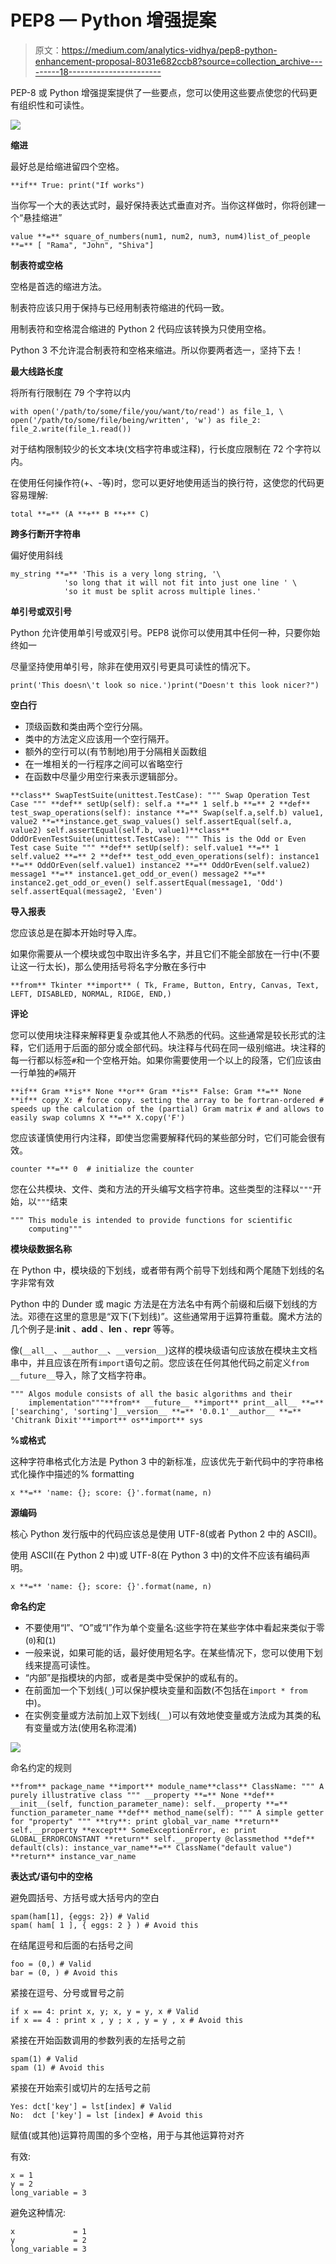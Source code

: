 # PEP8 — Python 增强提案

> 原文：<https://medium.com/analytics-vidhya/pep8-python-enhancement-proposal-8031e682ccb8?source=collection_archive---------18----------------------->

PEP-8 或 Python 增强提案提供了一些要点，您可以使用这些要点使您的代码更有组织性和可读性。

![](img/e95027d40c47e8f569404acccb19a33b.png)

**缩进**

最好总是给缩进留四个空格。

```
**if** True: print("If works")
```

当你写一个大的表达式时，最好保持表达式垂直对齐。当你这样做时，你将创建一个“悬挂缩进”

```
value **=** square_of_numbers(num1, num2, num3, num4)list_of_people **=** [ "Rama", "John", "Shiva"]
```

**制表符或空格**

空格是首选的缩进方法。

制表符应该只用于保持与已经用制表符缩进的代码一致。

用制表符和空格混合缩进的 Python 2 代码应该转换为只使用空格。

Python 3 不允许混合制表符和空格来缩进。所以你要两者选一，坚持下去！

**最大线路长度**

将所有行限制在 79 个字符以内

```
with open('/path/to/some/file/you/want/to/read') as file_1, \ open('/path/to/some/file/being/written', 'w') as file_2: file_2.write(file_1.read())
```

对于结构限制较少的长文本块(文档字符串或注释)，行长度应限制在 72 个字符以内。

在使用任何操作符(+、-等)时，您可以更好地使用适当的换行符，这使您的代码更容易理解:

```
total **=** (A **+** B **+** C)
```

**跨多行断开字符串**

偏好使用斜线

```
my_string **=** 'This is a very long string, '\
            'so long that it will not fit into just one line ' \
            'so it must be split across multiple lines.'
```

**单引号或双引号**

Python 允许使用单引号或双引号。PEP8 说你可以使用其中任何一种，只要你始终如一

尽量坚持使用单引号，除非在使用双引号更具可读性的情况下。

```
print('This doesn\'t look so nice.')print("Doesn't this look nicer?")
```

**空白行**

*   顶级函数和类由两个空行分隔。
*   类中的方法定义应该用一个空行隔开。
*   额外的空行可以(有节制地)用于分隔相关函数组
*   在一堆相关的一行程序之间可以省略空行
*   在函数中尽量少用空行来表示逻辑部分。

```
**class** SwapTestSuite(unittest.TestCase): """ Swap Operation Test Case """ **def** setUp(self): self.a **=** 1 self.b **=** 2 **def** test_swap_operations(self): instance **=** Swap(self.a,self.b) value1, value2 **=**instance.get_swap_values() self.assertEqual(self.a, value2) self.assertEqual(self.b, value1)**class** OddOrEvenTestSuite(unittest.TestCase): """ This is the Odd or Even Test case Suite """ **def** setUp(self): self.value1 **=** 1 self.value2 **=** 2 **def** test_odd_even_operations(self): instance1 **=** OddOrEven(self.value1) instance2 **=** OddOrEven(self.value2) message1 **=** instance1.get_odd_or_even() message2 **=** instance2.get_odd_or_even() self.assertEqual(message1, 'Odd') self.assertEqual(message2, 'Even')
```

**导入报表**

您应该总是在脚本开始时导入库。

如果你需要从一个模块或包中取出许多名字，并且它们不能全部放在一行中(不要让这一行太长)，那么使用括号将名字分散在多行中

```
**from** Tkinter **import** ( Tk, Frame, Button, Entry, Canvas, Text, LEFT, DISABLED, NORMAL, RIDGE, END,)
```

**评论**

您可以使用块注释来解释更复杂或其他人不熟悉的代码。这些通常是较长形式的注释，它们适用于后面的部分或全部代码。块注释与代码在同一级别缩进。块注释的每一行都以标签`#`和一个空格开始。如果你需要使用一个以上的段落，它们应该由一行单独的`#`隔开

```
**if** Gram **is** None **or** Gram **is** False: Gram **=** None **if** copy_X: # force copy. setting the array to be fortran-ordered # speeds up the calculation of the (partial) Gram matrix # and allows to easily swap columns X **=** X.copy('F')
```

您应该谨慎使用行内注释，即使当您需要解释代码的某些部分时，它们可能会很有效。

```
counter **=** 0  # initialize the counter
```

您在公共模块、文件、类和方法的开头编写文档字符串。这些类型的注释以`"""`开始，以`"""`结束

```
""" This module is intended to provide functions for scientific
    computing"""
```

**模块级数据名称**

在 Python 中，模块级的下划线，或者带有两个前导下划线和两个尾随下划线的名字非常有效

Python 中的 Dunder 或 magic 方法是在方法名中有两个前缀和后缀下划线的方法。邓德在这里的意思是“双下(下划线)”。这些通常用于运算符重载。魔术方法的几个例子是:__init__ 、__add__ 、__len__ 、__repr__ 等等。

像(`__all__`、`__author__`、`__version__`)这样的模块级语句应该放在模块主文档串中，并且应该在所有`import`语句之前。您应该在任何其他代码之前定义`from __future__`导入，除了文档字符串。

```
""" Algos module consists of all the basic algorithms and their 
    implementation"""**from** __future__ **import** print__all__ **=** ['searching', 'sorting']__version__ **=** '0.0.1'__author__ **=** 'Chitrank Dixit'**import** os**import** sys
```

**%或格式**

这种字符串格式化方法是 Python 3 中的新标准，应该优先于新代码中的字符串格式化操作中描述的% formatting

```
x **=** 'name: {}; score: {}'.format(name, n)
```

**源编码**

核心 Python 发行版中的代码应该总是使用 UTF-8(或者 Python 2 中的 ASCII)。

使用 ASCII(在 Python 2 中)或 UTF-8(在 Python 3 中)的文件不应该有编码声明。

```
x **=** 'name: {}; score: {}'.format(name, n)
```

**命名约定**

*   不要使用“l”、“O”或“I”作为单个变量名:这些字符在某些字体中看起来类似于零(`0`)和(`1`)
*   一般来说，如果可能的话，最好使用短名字。在某些情况下，您可以使用下划线来提高可读性。
*   “内部”是指模块的内部，或者是类中受保护的或私有的。
*   在前面加一个下划线(`_`)可以保护模块变量和函数(不包括在`import * from`中)。
*   在实例变量或方法前加上双下划线(`__`)可以有效地使变量或方法成为其类的私有变量或方法(使用名称混淆)

![](img/50623930b241acce88507534b9cfe8ce.png)

命名约定的规则

```
**from** package_name **import** module_name**class** ClassName: """ A purely illustrative class """ __property **=** None **def** __init__(self, function_parameter_name): self.__property **=** function_parameter_name **def** method_name(self): """ A simple getter for "property" """ **try**: print global_var_name **return** self.__property **except** SomeExceptionError, e: print GLOBAL_ERRORCONSTANT **return** self.__property @classmethod **def** default(cls): instance_var_name**=** ClassName("default value") **return** instance_var_name
```

**表达式/语句中的空格**

避免圆括号、方括号或大括号内的空白

```
spam(ham[1], {eggs: 2}) # Valid
spam( ham[ 1 ], { eggs: 2 } ) # Avoid this
```

在结尾逗号和后面的右括号之间

```
foo = (0,) # Valid
bar = (0, ) # Avoid this
```

紧接在逗号、分号或冒号之前

```
if x == 4: print x, y; x, y = y, x # Valid
if x == 4 : print x , y ; x , y = y , x # Avoid this
```

紧接在开始函数调用的参数列表的左括号之前

```
spam(1) # Valid
spam (1) # Avoid this
```

紧接在开始索引或切片的左括号之前

```
Yes: dct['key'] = lst[index] # Valid
No:  dct ['key'] = lst [index] # Avoid this
```

赋值(或其他)运算符周围的多个空格，用于与其他运算符对齐

有效:

```
x = 1
y = 2
long_variable = 3
```

避免这种情况:

```
x             = 1
y             = 2
long_variable = 3
```